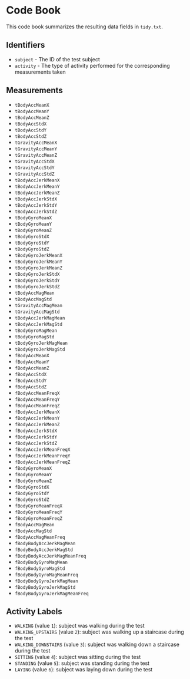 # Code Book

This code book summarizes the resulting data fields in `tidy.txt`.

## Identifiers

-   `subject` - The ID of the test subject
-   `activity` - The type of activity performed for the corresponding measurements taken


## Measurements

-   `tBodyAccMeanX`
-   `tBodyAccMeanY`
-   `tBodyAccMeanZ`
-   `tBodyAccStdX`
-   `tBodyAccStdY`
-   `tBodyAccStdZ`
-   `tGravityAccMeanX`
-   `tGravityAccMeanY`
-   `tGravityAccMeanZ`
-   `tGravityAccStdX`
-   `tGravityAccStdY`
-   `tGravityAccStdZ`
-   `tBodyAccJerkMeanX`
-   `tBodyAccJerkMeanY`
-   `tBodyAccJerkMeanZ`
-   `tBodyAccJerkStdX`
-   `tBodyAccJerkStdY`
-   `tBodyAccJerkStdZ`
-   `tBodyGyroMeanX`
-   `tBodyGyroMeanY`
-   `tBodyGyroMeanZ`
-   `tBodyGyroStdX`
-   `tBodyGyroStdY`
-   `tBodyGyroStdZ`
-   `tBodyGyroJerkMeanX`
-   `tBodyGyroJerkMeanY`
-   `tBodyGyroJerkMeanZ`
-   `tBodyGyroJerkStdX`
-   `tBodyGyroJerkStdY`
-   `tBodyGyroJerkStdZ`
-   `tBodyAccMagMean`
-   `tBodyAccMagStd`
-   `tGravityAccMagMean`
-   `tGravityAccMagStd`
-   `tBodyAccJerkMagMean`
-   `tBodyAccJerkMagStd`
-   `tBodyGyroMagMean`
-   `tBodyGyroMagStd`
-   `tBodyGyroJerkMagMean`
-   `tBodyGyroJerkMagStd`
-   `fBodyAccMeanX`
-   `fBodyAccMeanY`
-   `fBodyAccMeanZ`
-   `fBodyAccStdX`
-   `fBodyAccStdY`
-   `fBodyAccStdZ`
-   `fBodyAccMeanFreqX`
-   `fBodyAccMeanFreqY`
-   `fBodyAccMeanFreqZ`
-   `fBodyAccJerkMeanX`
-   `fBodyAccJerkMeanY`
-   `fBodyAccJerkMeanZ`
-   `fBodyAccJerkStdX`
-   `fBodyAccJerkStdY`
-   `fBodyAccJerkStdZ`
-   `fBodyAccJerkMeanFreqX`
-   `fBodyAccJerkMeanFreqY`
-   `fBodyAccJerkMeanFreqZ`
-   `fBodyGyroMeanX`
-   `fBodyGyroMeanY`
-   `fBodyGyroMeanZ`
-   `fBodyGyroStdX`
-   `fBodyGyroStdY`
-   `fBodyGyroStdZ`
-   `fBodyGyroMeanFreqX`
-   `fBodyGyroMeanFreqY`
-   `fBodyGyroMeanFreqZ`
-   `fBodyAccMagMean`
-   `fBodyAccMagStd`
-   `fBodyAccMagMeanFreq`
-   `fBodyBodyAccJerkMagMean`
-   `fBodyBodyAccJerkMagStd`
-   `fBodyBodyAccJerkMagMeanFreq`
-   `fBodyBodyGyroMagMean`
-   `fBodyBodyGyroMagStd`
-   `fBodyBodyGyroMagMeanFreq`
-   `fBodyBodyGyroJerkMagMean`
-   `fBodyBodyGyroJerkMagStd`
-   `fBodyBodyGyroJerkMagMeanFreq`


## Activity Labels

-   `WALKING` (value `1`): subject was walking during the test
-   `WALKING_UPSTAIRS` (value `2`): subject was walking up a staircase during the test
-   `WALKING_DOWNSTAIRS` (value `3`): subject was walking down a staircase during the test
-   `SITTING` (value `4`): subject was sitting during the test
-   `STANDING` (value `5`): subject was standing during the test
-   `LAYING` (value `6`): subject was laying down during the test
